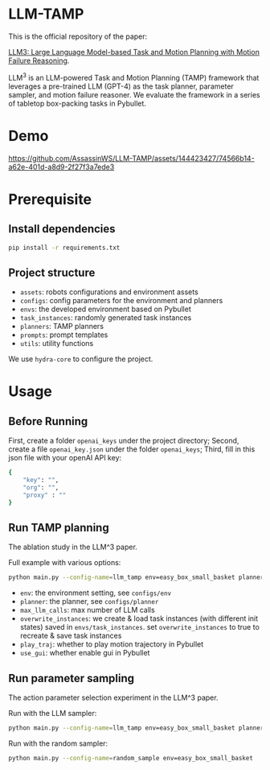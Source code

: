 # LLM-TAMP

This is the official repository of the paper:

[LLM3: Large Language Model-based Task and Motion Planning with Motion Failure Reasoning](https://arxiv.org/abs/2403.11552). 

$\text{LLM}^3$ is an LLM-powered Task and Motion Planning (TAMP) framework that leverages a pre-trained LLM (GPT-4) as the task planner, parameter sampler, and motion failure reasoner. We evaluate the framework in a series of tabletop box-packing tasks in Pybullet.

# Demo





https://github.com/AssassinWS/LLM-TAMP/assets/144423427/74566b14-a62e-401d-a8d9-2f27f3a7ede3










# Prerequisite

## Install dependencies

```bash
pip install -r requirements.txt
```

## Project structure
- `assets`: robots configurations and environment assets
- `configs`: config parameters for the environment and planners
- `envs`: the developed environment based on Pybullet
- `task_instances`: randomly generated task instances
- `planners`: TAMP planners
- `prompts`: prompt templates
- `utils`: utility functions

We use `hydra-core` to configure the project.


# Usage

## Before Running

First, create a folder `openai_keys` under the project directory; Second, create a file `openai_key.json` under the folder `openai_keys`; Third, fill in this json file with your openAI API key:

```bash
{
    "key": "",
    "org": "",
    "proxy" : ""
}
```

## Run TAMP planning
The ablation study in the LLM^3 paper.

Full example with various options:

```bash
python main.py --config-name=llm_tamp env=easy_box_small_basket planner=llm_backtrack max_llm_calls=10 overwrite_instances=true play_traj=true use_gui=true
```

- `env`: the environment setting, see `configs/env`
- `planner`: the planner, see `configs/planner`
- `max_llm_calls`: max number of LLM calls
- `overwrite_instances`: we create & load task instances (with different init states) saved in `envs/task_instances`. set `overwrite_instances` to true to recreate & save task instances
- `play_traj`: whether to play motion trajectory in Pybullet
- `use_gui`: whether enable gui in Pybullet

## Run parameter sampling
The action parameter selection experiment in the LLM^3 paper.

Run with the LLM sampler:

```bash
python main.py --config-name=llm_tamp env=easy_box_small_basket planner=llm_sample_params max_llm_calls=10 play_traj=true use_gui=true
```

Run with the random sampler:

```bash
python main.py --config-name=random_sample env=easy_box_small_basket
```
